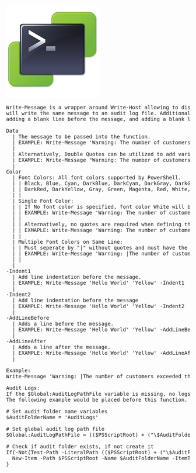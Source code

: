 ![](/Images/Write-Message.png?raw=true)

<pre>
Write-Message is a wrapper around Write-Host allowing to display multiple colors of text on one line, and
will write the same message to an audit log file. Additional formatting includes line message indentation,
adding a blank line before the message, and adding a blank line after the message.
  
Data  
  | The message to be passed into the function.  
  | EXAMPLE: Write-Message 'Warning: The number of customers exceeded the maximum number of 39!!' 'Yellow'  
  |  
  | Alternatively, Double Quotes can be utilized to add variables.  
  | EXAMPLE: Write-Message "Warning: The number of customers exceeded the maximum number of $MaxNumber!!" 'Yellow'  
  |  
Color  
  | Font Colors: All font colors supported by PowerShell.  
  | | Black, Blue, Cyan, DarkBlue, DarkCyan, DarkGray, DarkGreen, DarkMagenta  
  | | DarkRed, DarkYellow, Gray, Green, Magenta, Red, White, & Yellow  
  | |  
  | Single Font Color:  
  | | If No font color is specified, font color White will be used.  
  | | EXAMPLE: Write-Message 'Warning: The number of customers exceeded the maximum number of 39!!'  
  | |   
  | | Alternatively, no quotes are required when defining the color.  
  | | EXMAPLE: Write-Message 'Warning: The number of customers exceeded the maximum number of 39!!' Red  
  | |  
  | Multiple Font Colors on Same Line:  
  | | Must seperate by "|" without quotes and must have the exact number of "|" as in the message.  
  | | EXAMPLE: Write-Message 'Warning: |The number of customers exceeded the maximum number of |39|!!' 'Red|White|Yellow|White'  
  | |  
  |  
-Indent1  
  | Add line indentation before the message.  
  | EXAMPLE: Write-Message 'Hello World' 'Yellow' -Indent1  
  |  
-Indent2  
  | Add line indentation before the message  
  | EXAMPLE: Write-Message 'Hello World' 'Yellow' -Indent2  
  |  
-AddLineBefore  
  | Adds a line before the message.  
  | EXAMPLE: Write-Message 'Hello World' 'Yellow' -AddLineBefore  
  |  
-AddLineAfter  
  | Adds a line after the message.  
  | EXAMPLE: Write-Message 'Hello World' 'Yellow' -AddLineAfter  
  |  

Example:
Write-Message 'Warning: |The number of customers exceeded the maximum number of |39|!!' 'Red|Cyan|Yellow|Cyan' -Indent2 -AddLineBefore -AddLineAfter

Audit Logs:
If the $Global:AuditLogPathFile variable is missing, no logs will be written.  
The following example would be placed before this function.  
  
# Set audit folder name variables  
$AuditFolderName = 'AuditLogs'  
  
# Set global audit log path file  
$Global:AuditLogPathFile = (($PSScriptRoot) + ("\$AuditFolderName\") + ($(get-date -f yyyy-MM-dd-HH-mm-ss)) + ('-SomeFileName.log'))  
  
# Check if audit folder exists, if not create it  
If(-Not(Test-Path -LiteralPath (($PSScriptRoot) + ("\$AuditFolderName")))){  
  New-Item -Path $PSScriptRoot -Name $AuditFolderName -ItemType "Directory" | Out-Null  
}
</pre>
